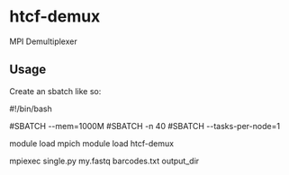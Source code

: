 # htcf-demux
MPI Demultiplexer 

## Usage

Create an sbatch like so:

  #!/bin/bash

  #SBATCH --mem=1000M
  #SBATCH -n 40
  #SBATCH --tasks-per-node=1
  
  module load mpich
  module load htcf-demux
  
  mpiexec single.py my.fastq barcodes.txt output_dir



